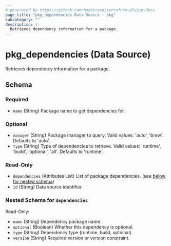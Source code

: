 ```yaml
---
# generated by https://github.com/hashicorp/terraform-plugin-docs
page_title: "pkg_dependencies Data Source - pkg"
subcategory: ""
description: |-
  Retrieves dependency information for a package.
---
```


# pkg_dependencies (Data Source)

Retrieves dependency information for a package.



<!-- schema generated by tfplugindocs -->
## Schema

### Required

- `name` (String) Package name to get dependencies for.

### Optional

- `manager` (String) Package manager to query. Valid values: 'auto', 'brew'. Defaults to 'auto'.
- `type` (String) Type of dependencies to retrieve. Valid values: 'runtime', 'build', 'optional', 'all'. Defaults to 'runtime'.

### Read-Only

- `dependencies` (Attributes List) List of package dependencies. (see [below for nested schema](#nestedatt--dependencies))
- `id` (String) Data source identifier.

<a id="nestedatt--dependencies"></a>
### Nested Schema for `dependencies`

Read-Only:

- `name` (String) Dependency package name.
- `optional` (Boolean) Whether this dependency is optional.
- `type` (String) Dependency type (runtime, build, optional).
- `version` (String) Required version or version constraint.
